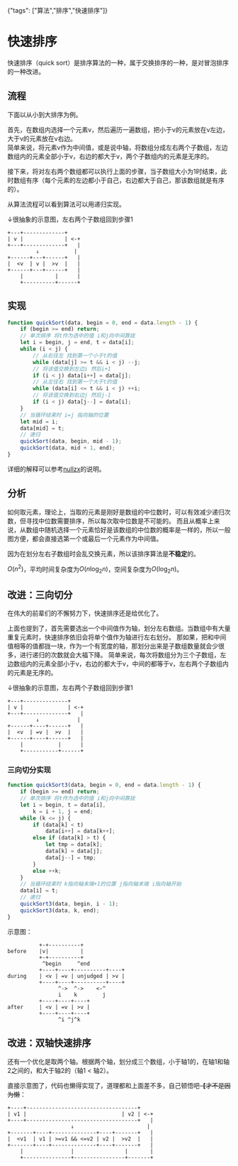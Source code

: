 {"tags": ["算法","排序","快速排序"]}

# 快速排序

快速排序（quick sort）是排序算法的一种，属于交换排序的一种，是对冒泡排序的一种改进。

## 流程

下面以从小到大排序为例。

首先，在数组内选择一个元素v，然后遍历一遍数组，把小于v的元素放在v左边，大于v的元素放在v右边。  
简单来说，将元素v作为中间值，或是说中轴，将数组分成左右两个子数组，左边数组内的元素全部小于v，右边的都大于v，两个子数组内的元素是无序的。

接下来，将对左右两个数组都可以执行上面的步骤，当子数组大小为1时结束，此时数组有序（每个元素的左边都小于自己，右边都大于自己，那该数组就是有序的）。

从算法流程可以看到算法可以用递归实现。

↓很抽象的示意图，左右两个子数组回到步骤1

```
+---+-------------+
| v |             | <-+
+---+-------------+   |
         ↓           |
+------+---+------+   |
|  <v  | v |  >v  |   |
+------+---+------+   |
    |          |      |
    +----------+------+
```

## 实现

```javascript
function quickSort(data, begin = 0, end = data.length - 1) {
    if (begin >= end) return;
    // 单次排序 将t作为选中的值 i和j向中间靠拢
    let i = begin, j = end, t = data[i];
    while (i < j) {
        // 从右往左 找到第一个小于t的值
        while (data[j] >= t && i < j) --j;
        // 将该值交换到左边i 然后i+1
        if (i < j) data[i++] = data[j];
        // 从左往右 找到第一个大于t的值
        while (data[i] <= t && i < j) ++i;
        // 将该值交换到右边j 然后j-1
        if (i < j) data[j--] = data[i];
    }
    // 当循环结束时 i=j 指向轴的位置
    let mid = i;
    data[mid] = t;
    // 递归
    quickSort(data, begin, mid - 1);
    quickSort(data, mid + 1, end);
}
```

详细的解释可以参考[nullzx](https://www.cnblogs.com/nullzx/p/5880191.html)的说明。

## 分析

如何取元素，理论上，当取的元素是刚好是数组的中位数时，可以有效减少递归次数，但寻找中位数需要排序，所以每次取中位数是不可能的。
而且从概率上来说，从数组中随机选择一个元素恰好是该数组的中位数的概率是一样的，所以一般图方便，都会直接选第一个或最后一个元素作为中间值。

因为在划分左右子数组时会乱交换元素，所以该排序算法是**不稳定**的。

$O(n^2)$，平均时间复杂度为$O(n\log_2n)$，空间复杂度为$O(\log_2n)$。


## 改进：三向切分

在伟大的前辈们的不懈努力下，快速排序还是给优化了。

上面也提到了，首先需要选出一个中间值作为轴，划分左右数组。当数组中有大量重复元素时，快速排序依旧会将单个值作为轴进行左右划分。
那如果，把和中间值相等的值都拢一块，作为一个有宽度的轴，那划分出来是子数组数量就会少很多，进行递归的次数就会大福下降。
简单来说，每次将数组分为三个子数组，左边数组内的元素全部小于v，右边的都大于v，中间的都等于v，左右两个子数组内的元素是无序的。

↓很抽象的示意图，左右两个子数组回到步骤1

```
+---+--------------+
| v |              | <-+
+---+--------------+   |
         ↓            |
+------+----+------+   |
|  <v  | =v |  >v  |   |
+------+----+------+   |
    |           |      |
    +-----------+------+
```

### 三向切分实现

```javascript
function quickSort3(data, begin = 0, end = data.length - 1) {
    if (begin >= end) return;
    // 单次排序 将t作为选中的值 i和j向中间靠拢
    let i = begin, t = data[i],
        k = i + 1, j = end;
    while (k <= j) {
        if (data[k] < t)
            data[i++] = data[k++];
        else if (data[k] > t) {
            let tmp = data[k];
            data[k] = data[j];
            data[j--] = tmp;
        }
        else ++k;
    }
    // 当循环结束时 k指向轴末端+1的位置 j指向轴末端 i指向轴开始
    data[i] = t;
    // 递归
    quickSort3(data, begin, i - 1);
    quickSort3(data, k, end);
}
```

示意图：

```
          +-+----------+
before    |v|          |
          +-+----------+
           ^begin     ^end
          +----+----+----------+----+
during    | <v | =v | unjudged | >v |
          +----+----+----------+----+
                ^->  ^->    <-^
                i    k        j
          +----+----+----+
after     | <v | =v | >v |
          +----+----+----+
                ^i ^j^k
```

## 改进：双轴快速排序

还有一个优化是取两个轴。根据两个轴，划分成三个数组，小于轴1的，在轴1和轴2之间的，和大于轴2的（轴1 < 轴2）。

直接示意图了，代码也懒得实现了，道理都和上面差不多，自己顿悟吧~~【才不是因为懒~~：

```
+----+-----------------------------------+
| v1 |                              | v2 | <-+
+----+-----------------------------------+   |
                    ↓                       |
+-------+----+--------------+----+-------+   |
|  <v1  | v1 | >=v1 && <=v2 | v2 |  >v2  |   |
+-------+----+--------------+----+-------+   |
    |               |                |       |
    +---------------+----------------+-------+
```
